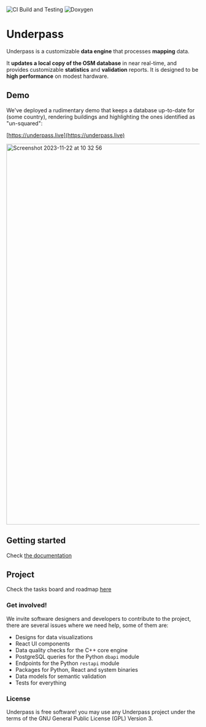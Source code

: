 ![CI Build and Testing](https://github.com/hotosm/underpass/actions/workflows/tests.yml/badge.svg)
![Doxygen](https://github.com/hotosm/underpass/actions/workflows/docs.yml/badge.svg)

# Underpass

Underpass is a customizable **data engine** that processes **mapping** data.

It **updates a local copy of the OSM database** in near real-time, and provides customizable **statistics** and **validation** reports. It is designed to be **high performance** on modest hardware.

## Demo

We've deployed a rudimentary demo that keeps a database up-to-date for (some country),
rendering buildings and highlighting the ones identified as "un-squared":

[https://underpass.live](https://underpass.live)

<img width="993" alt="Screenshot 2023-11-22 at 10 32 56" src="https://github.com/hotosm/underpass/assets/1226194/73622131-b69f-4716-bf95-9e195efdbba9">

## Getting started

Check [the documentation](https://hotosm.github.io/underpass/)

## Project

Check the tasks board and roadmap [here](https://github.com/orgs/hotosm/projects/23)

### Get involved!

We invite software designers and developers to contribute to the project, there are several issues
where we need help, some of them are:

* Designs for data visualizations
* React UI components
* Data quality checks for the C++ core engine
* PostgreSQL queries for the Python `dbapi` module
* Endpoints for the Python `restapi` module
* Packages for Python, React and system binaries
* Data models for semantic validation
* Tests for everything

### License

Underpass is free software! you may use any Underpass project under the terms of
the GNU General Public License (GPL) Version 3.
